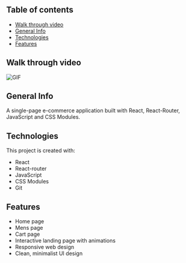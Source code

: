 ## Table of contents
* [Walk through video](#walk-through-video)
* [General Info](#general-info)
* [Technologies](#technologies)
* [Features](#features)

## Walk through video
<img src="https://user-images.githubusercontent.com/32166124/143998412-b1f979e7-01f8-4635-abb1-42b55a46fa30.gif" alt="GIF">


## General Info
A single-page e-commerce application built with React, React-Router, JavaScript and CSS Modules.


## Technologies
This project is created with:
* React
* React-router
* JavaScript
* CSS Modules
* Git

## Features
* Home page
* Mens page
* Cart page
* Interactive landing page with animations
* Responsive web design
* Clean, minimalist UI design
